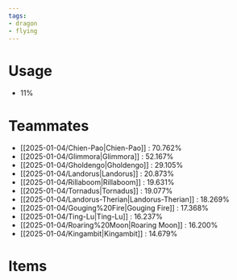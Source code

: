 ```yaml
---
tags:
- dragon
- flying
---
```

# Usage
- 11%
# Teammates
- [[2025-01-04/Chien-Pao|Chien-Pao]] : 70.762%
- [[2025-01-04/Glimmora|Glimmora]] : 52.167%
- [[2025-01-04/Gholdengo|Gholdengo]] : 29.105%
- [[2025-01-04/Landorus|Landorus]] : 20.873%
- [[2025-01-04/Rillaboom|Rillaboom]] : 19.631%
- [[2025-01-04/Tornadus|Tornadus]] : 19.077%
- [[2025-01-04/Landorus-Therian|Landorus-Therian]] : 18.269%
- [[2025-01-04/Gouging%20Fire|Gouging Fire]] : 17.368%
- [[2025-01-04/Ting-Lu|Ting-Lu]] : 16.237%
- [[2025-01-04/Roaring%20Moon|Roaring Moon]] : 16.200%
- [[2025-01-04/Kingambit|Kingambit]] : 14.679%
# Items